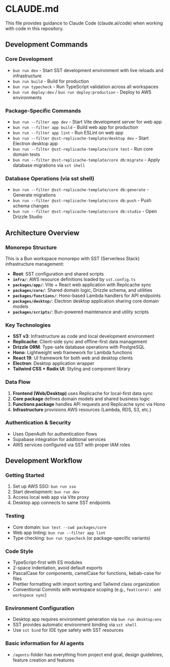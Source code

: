 # CLAUDE.md

This file provides guidance to Claude Code (claude.ai/code) when working with code in this repository.

## Development Commands

### Core Development

- `bun run dev` - Start SST development environment with live reloads and infrastructure
- `bun run build` - Build for production
- `bun run typecheck` - Run TypeScript validation across all workspaces
- `bun run deploy:dev` / `bun run deploy:production` - Deploy to AWS environments

### Package-Specific Commands

- `bun run --filter app dev` - Start Vite development server for web app
- `bun run --filter app build` - Build web app for production
- `bun run --filter app lint` - Run ESLint on web app
- `bun run --filter @sst-replicache-template/desktop dev` - Start Electron desktop app
- `bun run --filter @sst-replicache-template/core test` - Run core domain tests
- `bun run --filter @sst-replicache-template/core db:migrate` - Apply database migrations via `sst shell`

### Database Operations (via sst shell)

- `bun run --filter @sst-replicache-template/core db:generate` - Generate migrations
- `bun run --filter @sst-replicache-template/core db:push` - Push schema changes
- `bun run --filter @sst-replicache-template/core db:studio` - Open Drizzle Studio

## Architecture Overview

### Monorepo Structure

This is a Bun workspace monorepo with SST (Serverless Stack) infrastructure management:

- **Root**: SST configuration and shared scripts
- **`infra/`**: AWS resource definitions loaded by `sst.config.ts`
- **`packages/app/`**: Vite + React web application with Replicache sync
- **`packages/core/`**: Shared domain logic, Drizzle schema, and utilities
- **`packages/functions/`**: Hono-based Lambda handlers for API endpoints
- **`packages/desktop/`**: Electron desktop application sharing core domain models
- **`packages/scripts/`**: Bun-powered maintenance and utility scripts

### Key Technologies

- **SST v3**: Infrastructure as code and local development environment
- **Replicache**: Client-side sync and offline-first data management
- **Drizzle ORM**: Type-safe database operations with PostgreSQL
- **Hono**: Lightweight web framework for Lambda functions
- **React 19**: UI framework for both web and desktop clients
- **Electron**: Desktop application wrapper
- **Tailwind CSS + Radix UI**: Styling and component library

### Data Flow

1. **Frontend (Web/Desktop)** uses Replicache for local-first data sync
2. **Core package** defines domain models and shared business logic
3. **Functions package** handles API requests and Replicache sync via Hono
4. **Infrastructure** provisions AWS resources (Lambda, RDS, S3, etc.)

### Authentication & Security

- Uses OpenAuth for authentication flows
- Supabase integration for additional services
- AWS services configured via SST with proper IAM roles

## Development Workflow

### Getting Started

1. Set up AWS SSO: `bun run sso`
2. Start development: `bun run dev`
3. Access local web app via Vite proxy
4. Desktop app connects to same SST endpoints

### Testing

- Core domain: `bun test --cwd packages/core`
- Web app linting: `bun run --filter app lint`
- Type checking: `bun run typecheck` (or package-specific variants)

### Code Style

- TypeScript-first with ES modules
- 2-space indentation, avoid default exports
- PascalCase for components, camelCase for functions, kebab-case for files
- Prettier formatting with import sorting and Tailwind class organization
- Conventional Commits with workspace scoping (e.g., `feat(core): add workspace sync`)

### Environment Configuration

- Desktop app requires environment generation via `bun run desktop:env`
- SST provides automatic environment binding via `sst shell`
- Use `sst bind` for IDE type safety with SST resources

### Basic information for AI agents

- `/agents`-folder has everything from project end goal, design guidelines, feature creation and features
